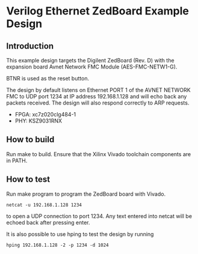 # Verilog Ethernet ZedBoard Example Design

## Introduction

This example design targets the Digilent ZedBoard (Rev. D) with the
expansion board Avnet Network FMC Module (AES-FMC-NETW1-G).

BTNR is used as the reset button.

The design by default listens on Ethernet PORT 1 of the AVNET NETWORK FMC to 
UDP port 1234 at IP address 192.168.1.128 and will echo back any packets
received. The design will also respond correctly to ARP requests.

*  FPGA: xc7z020clg484-1
*  PHY: KSZ9031RNX

## How to build

Run make to build.  Ensure that the Xilinx Vivado toolchain components are
in PATH.

## How to test

Run make program to program the ZedBoard board with Vivado.

    netcat -u 192.168.1.128 1234

to open a UDP connection to port 1234.  Any text entered into netcat will be
echoed back after pressing enter.

It is also possible to use hping to test the design by running

    hping 192.168.1.128 -2 -p 1234 -d 1024
